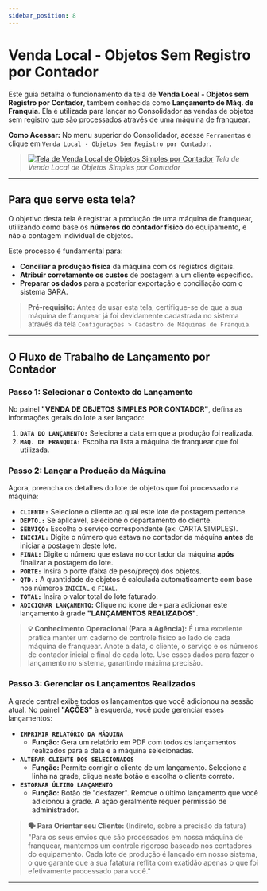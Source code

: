 ```yaml
---
sidebar_position: 8
---
```


# Venda Local - Objetos Sem Registro por Contador

Este guia detalha o funcionamento da tela de **Venda Local - Objetos sem Registro por Contador**, também conhecida como **Lançamento de Máq. de Franquia**. Ela é utilizada para lançar no Consolidador as vendas de objetos sem registro que são processados através de uma máquina de franquear.

**Como Acessar:** No menu superior do Consolidador, acesse `Ferramentas` e clique em `Venda Local - Objetos Sem Registro por Contador`.

> [![Tela de Venda Local de Objetos Simples por Contador](/img/ferramentas/venda-local-porcontador.png)](/img/ferramentas/venda-local-porcontador.png)
> *Tela de Venda Local de Objetos Simples por Contador*

---

## Para que serve esta tela?

O objetivo desta tela é registrar a produção de uma máquina de franquear, utilizando como base os **números do contador físico** do equipamento, e não a contagem individual de objetos.

Este processo é fundamental para:
* **Conciliar a produção física** da máquina com os registros digitais.
* **Atribuir corretamente os custos** de postagem a um cliente específico.
* **Preparar os dados** para a posterior exportação e conciliação com o sistema SARA.

> **Pré-requisito:** Antes de usar esta tela, certifique-se de que a sua máquina de franquear já foi devidamente cadastrada no sistema através da tela `Configurações > Cadastro de Máquinas de Franquia`.

---

## O Fluxo de Trabalho de Lançamento por Contador

### Passo 1: Selecionar o Contexto do Lançamento
No painel **"VENDA DE OBJETOS SIMPLES POR CONTADOR"**, defina as informações gerais do lote a ser lançado:

1.  **`DATA DO LANÇAMENTO:`** Selecione a data em que a produção foi realizada.
2.  **`MAQ. DE FRANQUIA:`** Escolha na lista a máquina de franquear que foi utilizada.

### Passo 2: Lançar a Produção da Máquina
Agora, preencha os detalhes do lote de objetos que foi processado na máquina:

* **`CLIENTE:`** Selecione o cliente ao qual este lote de postagem pertence.
* **`DEPTO.:`** Se aplicável, selecione o departamento do cliente.
* **`SERVIÇO:`** Escolha o serviço correspondente (ex: CARTA SIMPLES).
* **`INICIAL:`** Digite o número que estava no contador da máquina **antes** de iniciar a postagem deste lote.
* **`FINAL:`** Digite o número que estava no contador da máquina **após** finalizar a postagem do lote.
* **`PORTE:`** Insira o porte (faixa de peso/preço) dos objetos.
* **`QTD.:`** A quantidade de objetos é calculada automaticamente com base nos números `INICIAL` e `FINAL`.
* **`TOTAL:`** Insira o valor total do lote faturado.
* **`ADICIONAR LANÇAMENTO`:** Clique no ícone de `+` para adicionar este lançamento à grade **"LANÇAMENTOS REALIZADOS"**.

> **💡 Conhecimento Operacional (Para a Agência):** É uma excelente prática manter um caderno de controle físico ao lado de cada máquina de franquear. Anote a data, o cliente, o serviço e os números de contador inicial e final de cada lote. Use esses dados para fazer o lançamento no sistema, garantindo máxima precisão.

### Passo 3: Gerenciar os Lançamentos Realizados
A grade central exibe todos os lançamentos que você adicionou na sessão atual. No painel **"AÇÕES"** à esquerda, você pode gerenciar esses lançamentos:

* **`IMPRIMIR RELATÓRIO DA MÁQUINA`**
    * **Função:** Gera um relatório em PDF com todos os lançamentos realizados para a data e a máquina selecionadas.
* **`ALTERAR CLIENTE DOS SELECIONADOS`**
    * **Função:** Permite corrigir o cliente de um lançamento. Selecione a linha na grade, clique neste botão e escolha o cliente correto.
* **`ESTORNAR ÚLTIMO LANÇAMENTO`**
    * **Função:** Botão de "desfazer". Remove o último lançamento que você adicionou à grade. A ação geralmente requer permissão de administrador.

> **🗣️ Para Orientar seu Cliente:** (Indireto, sobre a precisão da fatura) "Para os seus envios que são processados em nossa máquina de franquear, mantemos um controle rigoroso baseado nos contadores do equipamento. Cada lote de produção é lançado em nosso sistema, o que garante que a sua fatatura reflita com exatidão apenas o que foi efetivamente processado para você."

---
